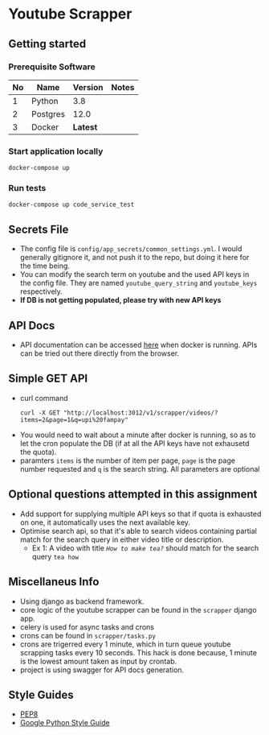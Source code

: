 # Youtube Scrapper

## Getting started

### Prerequisite Software

| **No** | **Name**           | **Version** | **Notes**                                                                        |
| ------ | ------------------ | ----------- | -------------------------------------------------------------------------------- |
| 1      | Python               | 3.8          |
| 2      | Postgres             | 12.0          |
| 3    | Docker             | **Latest**  |

### Start application locally

```docker
docker-compose up
```

### Run tests
```docker
docker-compose up code_service_test
```

## Secrets File
  - The config file is `config/app_secrets/common_settings.yml`. I would generally gitignore it, and not push it to the repo, but doing it here for the time being.
  - You can modify the search term on youtube and the used API keys in the config file. They are named `youtube_query_string` and `youtube_keys` respectively.
  - **If DB is not getting populated, please try with new API keys**

## API Docs
  - API documentation can be accessed [here](http://localhost:3012/api-docs) when docker is running. APIs can be tried out there directly from the browser.

## Simple GET API
  - curl command
    ```
    curl -X GET "http://localhost:3012/v1/scrapper/videos/?items=2&page=1&q=upi%20fampay" 
    ```
  - You would need to wait about a minute after docker is running, so as to let the cron populate the DB (if at all the API keys have not exhausetd the quota).
  - paramters `items` is the number of item per page, `page` is the page number requested and `q` is the search string. All parameters are optional

## Optional questions attempted in this assignment 
  - Add support for supplying multiple API keys so that if quota is exhausted on one, it automatically uses the next available key.
  - Optimise search api, so that it's able to search videos containing partial match for the search query in either video title or description.
     - Ex 1: A video with title *`How to make tea?`* should match for the search query `tea how`

## Miscellaneus Info
  - Using django as backend framework.
  - core logic of the youtube scrapper can be found in the `scrapper` django app.
  - celery is used for async tasks and crons
  - crons can be found in `scrapper/tasks.py`
  - crons are trigerred every 1 minute, which in turn queue youtube scrapping tasks every 10 seconds. This hack is done because, 1 minute is the lowest amount taken as input by crontab.
  - project is using swagger for API docs generation.
## Style Guides

- [PEP8](https://www.python.org/dev/peps/pep-0008/)
- [Google Python Style Guide](https://google.github.io/styleguide/pyguide.html)
